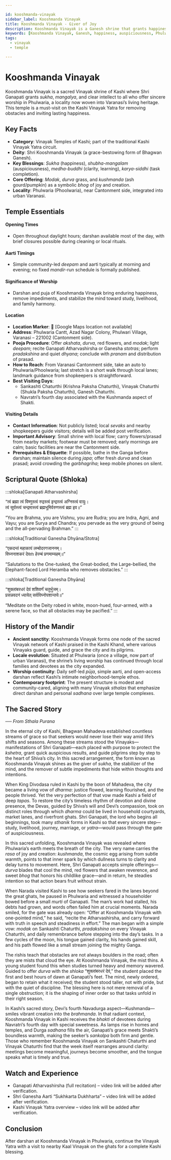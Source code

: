 ```yaml
---

id: kooshmanda-vinayak
sidebar_label: Kooshmanda Vinayak
title: Kooshmanda Vinayak - Giver of Joy
description: Kooshmanda Vinayak is a Ganesh shrine that grants happiness, auspiciousness, and clear intellect to all who offer sincere worship in Phulwaria.
keywords: [Kooshmanda Vinayak, Ganesh, happiness, auspiciousness, Phulwaria, obstacles]
tags:
  - vinayak
  - temple

---
```


# Kooshmanda Vinayak

Kooshmanda Vinayak is a sacred Vinayak shrine of Kashi where Shri Ganapati grants *sukha*, *mangalya*, and clear intellect to all who offer sincere worship in Phulwaria, a locality now woven into Varanasi’s living heritage. This temple is a must-visit on the Kashi Vinayak Yatra for removing obstacles and inviting lasting happiness.

## Key Facts

  * **Category**: Vinayak Temples of Kashi; part of the traditional Kashi Vinayak Yatra circuit.
  * **Deity**: Shri Kooshmanda Vinayak (a grace-bestowing form of Bhagwan Ganesh).
  * **Key Blessings**: *Sukha* (happiness), *shubha-mangalam* (auspiciousness), *medha-buddhi* (clarity, learning), *karya-siddhi* (task completion).
  * **Core Offering**: *Modak*, *durva* grass, and *kushmanda* (ash gourd/pumpkin) as a symbolic *bhog* of joy and creation.
  * **Locality**: Phulwaria (Phoolwaria), near Cantonment side, integrated into urban Varanasi.

## Temple Essentials

#### Opening Times

  * Open throughout daylight hours; darshan available most of the day, with brief closures possible during cleaning or local rituals.

#### Aarti Timings

  * Simple community-led *deepam* and aarti typically at morning and evening; no fixed *mandir*-run schedule is formally published.

#### Significance of Worship

  * Darshan and puja of Kooshmanda Vinayak bring enduring happiness, remove impediments, and stabilize the mind toward study, livelihood, and family harmony.

#### Location

  * **Location Marker**: 📍 [Google Maps location not available]
  * **Address**: Phulwaria Cantt, Azad Nagar Colony, Phulwari Village, Varanasi – 221002 (Cantonment side).
  * **Pooja Procedure**: Offer *akshata*, *durva*, red flowers, and *modak*; light *deepam*; recite Ganapati Atharvashirsha or Ganesha *stotras*; perform *pradakshina* and quiet *dhyana*; conclude with *pranam* and distribution of prasad.
  * **How to Reach**: From Varanasi Cantonment side, take an auto to Phulwaria/Phoolwaria; last stretch is a short walk through local lanes; landmark guidance from shopkeepers is straightforward.
  * **Best Visiting Days**:
      * Sankashti Chaturthi (Krishna Paksha Chaturthi), Vinayak Chaturthi (Shukla Paksha Chaturthi), Ganesh Chaturthi.
      * Navratri’s fourth day associated with the Kushmanda aspect of Shakti.

#### Visiting Details

  * **Contact Information**: Not publicly listed; local *sevaks* and nearby shopkeepers guide visitors; details will be added post verification.
  * **Important Advisory**: Small shrine with local flow; carry flowers/prasad from nearby markets; footwear must be removed; early mornings are calm; basic facilities are near the Cantonment side.
  * **Prerequisites & Etiquette**: If possible, bathe in the Ganga before darshan; maintain silence during *japa*; offer fresh *durva* and clean prasad; avoid crowding the *garbhagriha*; keep mobile phones on silent.

## Scriptural Quote (Shloka)

:::shloka[Ganapati Atharvashirsha]

“त्वं ब्रह्मा त्वं विष्णुस्त्वं रुद्रस्त्वं इन्द्रस्त्वं अग्निस्त्वं वायुः। <br/>
त्वं सूर्यस्त्वं चन्द्रमास्त्वं ब्रह्मभूमिर्वरुणस्त्वं ब्रह्म इव॥”

“You are Brahma, you are Vishnu, you are Rudra; you are Indra, Agni, and Vayu; you are Surya and Chandra; you pervade as the very ground of being and the all-pervading Brahman.”
:::

:::shloka[Traditional Ganesha Dhyāna/Stotra]

“एकदन्तं महाकायं लम्बोदरगजाननम्। <br/>
विघ्ननाशकरं देवṁ हेरम्बं प्रणमाम्यहम्॥”

“Salutations to the One-tusked, the Great-bodied, the Large-bellied, the Elephant-faced Lord Heramba who removes obstacles.”
:::

:::shloka[Traditional Ganesha Dhyāna]

“शुक्लांबरधरं देवं शशिवर्णं चतुर्भुजम्। <br/>
प्रसन्नवदनं ध्यायेत् सर्वविघ्नोपशान्तये॥”

“Meditate on the Deity robed in white, moon-hued, four-armed, with a serene face, so that all obstacles may be pacified.”
:::

## History of the Mandir

  * **Ancient sanctity**: Kooshmanda Vinayak forms one node of the sacred Vinayak network of Kashi praised in the Kashi Khand, where various Vinayaks guard, guide, and grace the city and its pilgrims.
  * **Locale evolution**: Situated at Phulwaria (once a village, now part of urban Varanasi), the shrine’s living worship has continued through local families and devotees as the city expanded.
  * **Worship continuity**: Daily self-led *pūja*, simple aarti, and open-access darshan reflect Kashi’s intimate neighborhood-temple ethos.
  * **Contemporary footprint**: The present structure is modest and community-cared, aligning with many Vinayak *sthalas* that emphasize direct darshan and personal *sadhana* over large temple complexes.

## The Sacred Story

*── From Sthala Purana*

In the eternal city of Kashi, Bhagwan Mahadeva established countless streams of grace so that seekers would never lose their way amid life’s shifts and seasons. Among these streams stood the Vinayaks—manifestations of Shri Ganapati—each placed with purpose to protect the *kshetra*, grant quick auspicious results, and guide pilgrims step by step to the heart of Shiva’s city. In this sacred arrangement, the form known as Kooshmanda Vinayak shines as the giver of *sukha*, the stabilizer of the mind, and the remover of subtle impediments that hide within thoughts and intentions.

When King Divodasa ruled in Kashi by the boon of Mahadeva, the city became a living vow of *dharma*: justice flowed, learning flourished, and the people thrived. Yet the very perfection of that vow made Kashi a field of deep *tapas*. To restore the city’s timeless rhythm of devotion and divine presence, the Devas, guided by Shiva’s will and Devi’s compassion, took on distinct roles through which *dharma* could be lived in household courtyards, market lanes, and riverfront ghats. Shri Ganapati, the lord who begins all beginnings, took many *sthanik* forms in Kashi so that every sincere step—study, livelihood, journey, marriage, or *yatra*—would pass through the gate of auspiciousness.

In this sacred unfolding, Kooshmanda Vinayak was revealed where Phulwaria’s earth meets the breath of the city. The very name carries the *rasa* of joy and creation: *kushmanda*, the cosmic egg arising from subtle warmth, points to that inner spark by which dullness turns to clarity and delay turns to movement. Here, Shri Ganapati accepts simple offerings—*durva* blades that cool the mind, red flowers that awaken reverence, and sweet *bhog* that honors his childlike grace—and in return, he steadies intention so that action bears fruit without strain.

When Narada visited Kashi to see how seekers fared in the lanes beyond the great ghats, he paused in Phulwaria and witnessed a householder bowed before a small *murti* of Ganapati. The man’s work had stalled, his debts had grown, and words often failed him at crucial moments. Narada smiled, for the gate was already open: “Offer at Kooshmanda Vinayak with one-pointed mind,” he said, “recite the Atharvashirsha, and carry forward with truth in speech and steadiness in effort.” The man began with a simple vow: *modak* on Sankashti Chaturthi, *pradakshina* on every Vinayak Chaturthi, and daily remembrance before stepping into the day’s tasks. In a few cycles of the moon, his tongue gained clarity, his hands gained skill, and his path flowed like a small stream joining the mighty Ganga.

The rishis teach that obstacles are not always boulders in the road; often they are mists that cloud the eye. At Kooshmanda Vinayak, the mist thins. A young student found this when studies turned heavy and memory wavered. Guided to offer *durva* with the *shloka* “शुक्लांबरधरं देवं,” the student placed the first and best hours of dawn at Ganapati’s feet. The mind, newly ordered, began to retain what it received; the student stood taller, not with pride, but with the quiet of discipline. The blessing here is not mere removal of a single obstruction; it is the shaping of inner order so that tasks unfold in their right season.

In Kashi’s sacred story, Devi’s fourth Navadurga aspect—Kushmanda—smiles vibrant creation into the *brahmanda*. In that radiant context, Kooshmanda Vinayak in Kashi receives the *bhakti* of devotees during Navratri’s fourth day with special sweetness. As lamps rise in homes and temples, and Durga *sadhana* fills the air, Ganapati’s grace meets Shakti’s boundless warmth, making the seeker’s *sankalpa* both firm and gentle. Those who remember Kooshmanda Vinayak on Sankashti Chaturthi and Vinayak Chaturthi find that the week itself rearranges around clarity: meetings become meaningful, journeys become smoother, and the tongue speaks what is timely and true.

## Watch and Experience

  * Ganapati Atharvashirsha (full recitation) – video link will be added after verification.
  * Shri Ganesha Aarti “Sukhkarta Dukhharta” – video link will be added after verification.
  * Kashi Vinayak Yatra overview – video link will be added after verification.

## Conclusion

After darshan at Kooshmanda Vinayak in Phulwaria, continue the Vinayak Yatra with a visit to nearby Kaal Vinayak on the ghats for a complete Kashi blessing.
